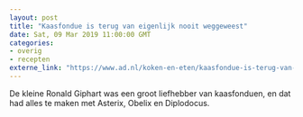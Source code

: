 ```yaml
---
layout: post
title: "Kaasfondue is terug van eigenlijk nooit weggeweest"
date: Sat, 09 Mar 2019 11:00:00 GMT
categories: 
- overig 
- recepten 
externe_link: "https://www.ad.nl/koken-en-eten/kaasfondue-is-terug-van-eigenlijk-nooit-weggeweest~afd7c2bd/"
---
```


De kleine Ronald Giphart was een groot liefhebber van kaasfonduen, en dat had alles te maken met Asterix, Obelix en Diplodocus.
